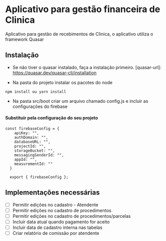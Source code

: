 # Aplicativo para gestão financeira de Clinica
Aplicativo para gestão de recebimentos de Clinica, o aplicativo utiliza o framework Quasar


## Instalação

* Se não tiver o quasar instalado, faça a instalação primeiro.
[quasar-url]: https://quasar.dev/quasar-cli/installation


* Na pasta do projeto instalar os pacotes do node
 ```
 npm install ou yarn install
```

* Na pasta src/boot criar um arquivo chamado config.js e incluir as configurações do firebase
#### Substituir pela configuração do seu projeto
```
const firebaseConfig = {
    apiKey: "",
    authDomain: "",
    databaseURL: "",
    projectId: "",
    storageBucket: "",
    messagingSenderId: "",
    appId: "",
    measurementId: ""
  }

  export { firebaseConfig };
```

## Implementações necessárias
-[ ] Permitir edições no cadastro - Atendente
-[ ] Permitir edições no cadastro de procedimentos
-[ ] Permitir edições no cadastro de procedimentos/parcelas
-[ ] Incluir data atual quando pagamento for aceito
-[ ] Incluir data de cadastro interna nas tabelas
-[ ] Criar relatório de comissão por atendente
